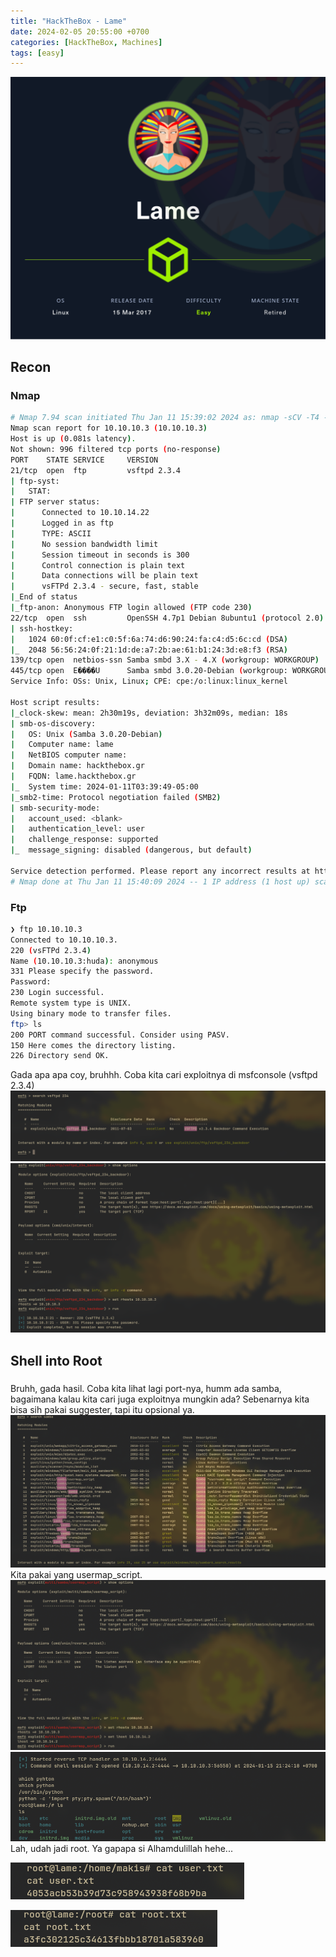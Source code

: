 ```yaml
---
title: "HackTheBox - Lame"
date: 2024-02-05 20:55:00 +0700
categories: [HackTheBox, Machines]
tags: [easy]
---
```


![Desktop View](/assets/img/hackthebox/machines/easy/lame/Lame.png)

## Recon
### Nmap
```bash
# Nmap 7.94 scan initiated Thu Jan 11 15:39:02 2024 as: nmap -sCV -T4 -oN nmap.txt -Pn --top-ports 1000 10.10.10.3
Nmap scan report for 10.10.10.3 (10.10.10.3)
Host is up (0.081s latency).
Not shown: 996 filtered tcp ports (no-response)
PORT    STATE SERVICE     VERSION
21/tcp  open  ftp         vsftpd 2.3.4
| ftp-syst: 
|   STAT: 
| FTP server status:
|      Connected to 10.10.14.22
|      Logged in as ftp
|      TYPE: ASCII
|      No session bandwidth limit
|      Session timeout in seconds is 300
|      Control connection is plain text
|      Data connections will be plain text
|      vsFTPd 2.3.4 - secure, fast, stable
|_End of status
|_ftp-anon: Anonymous FTP login allowed (FTP code 230)
22/tcp  open  ssh         OpenSSH 4.7p1 Debian 8ubuntu1 (protocol 2.0)
| ssh-hostkey: 
|   1024 60:0f:cf:e1:c0:5f:6a:74:d6:90:24:fa:c4:d5:6c:cd (DSA)
|_  2048 56:56:24:0f:21:1d:de:a7:2b:ae:61:b1:24:3d:e8:f3 (RSA)
139/tcp open  netbios-ssn Samba smbd 3.X - 4.X (workgroup: WORKGROUP)
445/tcp open  E����U      Samba smbd 3.0.20-Debian (workgroup: WORKGROUP)
Service Info: OSs: Unix, Linux; CPE: cpe:/o:linux:linux_kernel

Host script results:
|_clock-skew: mean: 2h30m19s, deviation: 3h32m09s, median: 18s
| smb-os-discovery: 
|   OS: Unix (Samba 3.0.20-Debian)
|   Computer name: lame
|   NetBIOS computer name: 
|   Domain name: hackthebox.gr
|   FQDN: lame.hackthebox.gr
|_  System time: 2024-01-11T03:39:49-05:00
|_smb2-time: Protocol negotiation failed (SMB2)
| smb-security-mode: 
|   account_used: <blank>
|   authentication_level: user
|   challenge_response: supported
|_  message_signing: disabled (dangerous, but default)

Service detection performed. Please report any incorrect results at https://nmap.org/submit/ .
# Nmap done at Thu Jan 11 15:40:09 2024 -- 1 IP address (1 host up) scanned in 66.95 seconds
```
### Ftp
```bash
❯ ftp 10.10.10.3
Connected to 10.10.10.3.
220 (vsFTPd 2.3.4)
Name (10.10.10.3:huda): anonymous
331 Please specify the password.
Password: 
230 Login successful.
Remote system type is UNIX.
Using binary mode to transfer files.
ftp> ls
200 PORT command successful. Consider using PASV.
150 Here comes the directory listing.
226 Directory send OK.
```
Gada apa apa coy, bruhhh. Coba kita cari exploitnya di msfconsole (vsftpd 2.3.4)
![Desktop View](/assets/img/hackthebox/machines/easy/lame/1.png)
![Desktop View](/assets/img/hackthebox/machines/easy/lame/2.png)
## Shell into Root
###
Bruhh, gada hasil. Coba kita lihat lagi port-nya, humm ada samba, bagaimana kalau kita cari juga exploitnya mungkin ada?
Sebenarnya kita bisa sih pakai suggester, tapi itu opsional ya.
![Desktop View](/assets/img/hackthebox/machines/easy/lame/3.png)
Kita pakai yang usermap_script.
![Desktop View](/assets/img/hackthebox/machines/easy/lame/4.png)
![Desktop View](/assets/img/hackthebox/machines/easy/lame/5.png)
Lah, udah jadi root. Ya gapapa si Alhamdulillah hehe...

![Desktop View](/assets/img/hackthebox/machines/easy/lame/6.user.png)

![Desktop View](/assets/img/hackthebox/machines/easy/lame/7.root.png)